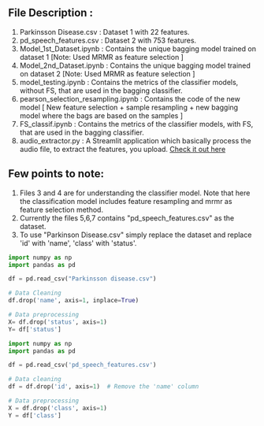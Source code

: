 ## File Description :

1. Parkinsson Disease.csv : Dataset 1 with 22 features.
2. pd_speech_features.csv : Dataset 2 with 753 features.
3. Model_1st_Dataset.ipynb : Contains the unique bagging model trained on dataset 1 [Note: Used MRMR as feature selection ]
4. Model_2nd_Dataset.ipynb : Contains the unique bagging model trained on dataset 2 [Note: Used MRMR as feature selection ]
5. model_testing.ipynb : Contains the metrics of the classifier models, without FS, that are used in the bagging classifier. 
6. pearson_selection_resampling.ipynb : Contains the code of the new model [ New feature selection + sample resampling + new bagging model where the bags are based on the samples ]
7. FS_classif.ipynb : Contains the metrics of the classifier models, with FS, that are used in the bagging classifier.
8. audio_extractor.py : A Streamlit application which basically process the audio file, to extract the features, you upload. [Check it out here](https://audio-extractor.streamlit.app/)

## Few points to note:

1. Files 3 and 4 are for understanding the classifier model. Note that here the classification model includes feature resampling and mrmr as feature selection method. 
2. Currently the files 5,6,7 contains "pd_speech_features.csv" as the dataset.
3. To use "Parkinson Disease.csv" simply replace the dataset and replace 'id' with 'name', 'class' with 'status'.

```python
import numpy as np
import pandas as pd

df = pd.read_csv("Parkinsson disease.csv")

# Data Cleaning
df.drop('name', axis=1, inplace=True)

# Data preprocessing
X= df.drop('status', axis=1)
Y= df['status']
```

```python
import numpy as np
import pandas as pd

df = pd.read_csv('pd_speech_features.csv')

# Data cleaning
df = df.drop('id', axis=1)  # Remove the 'name' column

# Data preprocessing
X = df.drop('class', axis=1) 
Y = df['class']  
```
